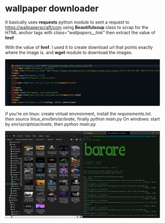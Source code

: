 # wallpaper downloader

It basically uses __requests__ python module to sent a request to <https://wallpaperscraft/com>
using  __Beautifulsoup__ class to scrap for the HTML anchor tags with *class="wallpapers__link"* then
extract the value of __href__

With the value of __href__. I used it to create download url that points exactly where the image is.
and __wget__ module to download the images.

![How the anchor is describe on the website](/img/anchor_tag.png)

if you're on linux: create virtual environment, install the _requirements.txt_. then *source linux_env/bin/activate*, finally *python main.py*
On windows: start by *env\scripts\activate*, then *python main.py*

![code in](/img/Screensho.png)
